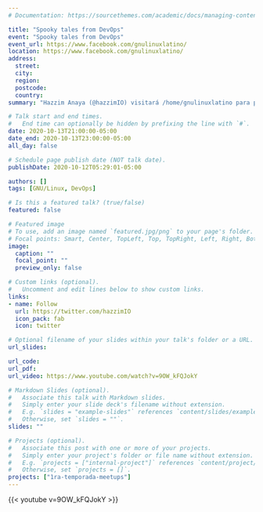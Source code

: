 ```yaml
---
# Documentation: https://sourcethemes.com/academic/docs/managing-content/

title: "Spooky tales from DevOps"
event: "Spooky tales from DevOps"
event_url: https://www.facebook.com/gnulinuxlatino/
location: https://www.facebook.com/gnulinuxlatino/
address:
  street:
  city:
  region:
  postcode:
  country:
summary: "Hazzim Anaya (@hazzimIO) visitará /home/gnulinuxlatino para platicarnos escalofriantes y reales historias del DevOps."

# Talk start and end times.
#   End time can optionally be hidden by prefixing the line with `#`.
date: 2020-10-13T21:00:00-05:00
date_end: 2020-10-13T23:00:00-05:00
all_day: false

# Schedule page publish date (NOT talk date).
publishDate: 2020-10-12T05:29:01-05:00

authors: []
tags: [GNU/Linux, DevOps]

# Is this a featured talk? (true/false)
featured: false

# Featured image
# To use, add an image named `featured.jpg/png` to your page's folder.
# Focal points: Smart, Center, TopLeft, Top, TopRight, Left, Right, BottomLeft, Bottom, BottomRight.
image:
  caption: ""
  focal_point: ""
  preview_only: false

# Custom links (optional).
#   Uncomment and edit lines below to show custom links.
links:
- name: Follow
  url: https://twitter.com/hazzimIO
  icon_pack: fab
  icon: twitter

# Optional filename of your slides within your talk's folder or a URL.
url_slides:

url_code:
url_pdf:
url_video: https://www.youtube.com/watch?v=9OW_kFQJokY

# Markdown Slides (optional).
#   Associate this talk with Markdown slides.
#   Simply enter your slide deck's filename without extension.
#   E.g. `slides = "example-slides"` references `content/slides/example-slides.md`.
#   Otherwise, set `slides = ""`.
slides: ""

# Projects (optional).
#   Associate this post with one or more of your projects.
#   Simply enter your project's folder or file name without extension.
#   E.g. `projects = ["internal-project"]` references `content/project/deep-learning/index.md`.
#   Otherwise, set `projects = []`.
projects: ["1ra-temporada-meetups"]
---
```


{{< youtube v=9OW_kFQJokY >}}